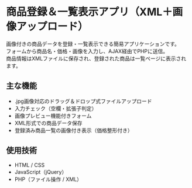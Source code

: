 # 商品登録＆一覧表示アプリ（XML＋画像アップロード）

画像付きの商品データを登録・一覧表示できる簡易アプリケーションです。  
フォームから商品名・価格・画像を入力し、AJAX経由でPHPに送信。  
商品情報はXMLファイルに保存され、登録された商品は一覧ページに表示されます。

## 主な機能
- .jpg画像対応のドラッグ＆ドロップ式ファイルアップロード
- 入力チェック（空欄・拡張子判定）
- 画像プレビュー機能付きフォーム
- XML形式での商品データ保存
- 登録済み商品一覧の画像付き表示（価格整形付き）

## 使用技術
- HTML / CSS
- JavaScript（jQuery）
- PHP（ファイル操作 / XML）

